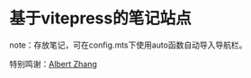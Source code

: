 # 基于vitepress的笔记站点

note：存放笔记，可在config.mts下使用auto函数自动导入导航栏。


特别鸣谢：[Albert Zhang](https://github.com/AZCodingAccount)